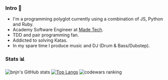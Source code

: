 ### Intro 👋
- I'm a programming polyglot currently using a combination of JS, Python and Ruby.
- Academy Software Engineer at [Made Tech](https://www.madetech.com).
- TDD and pair programming fan.
- Addicted to solving Katas.
- In my spare time I produce music and DJ (Drum & Bass/Dubstep).

### Stats 📊
![bnjn's GitHub stats](https://github-readme-stats.vercel.app/api?username=bnjn&count_private=true&show_icons=true&theme=dark)
[![Top Langs](https://github-readme-stats.vercel.app/api/top-langs/?username=bnjn&show_icons=true&theme=dark&layout=compact&hide_progress=true)](https://github.com/anuraghazra/github-readme-stats)
![codewars ranking](https://www.codewars.com/users/bnjn/badges/large)
